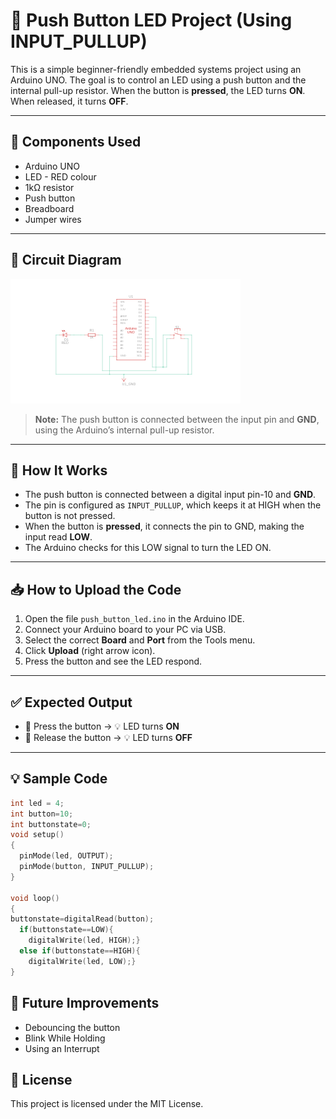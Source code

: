 # 🔘 Push Button LED Project (Using INPUT_PULLUP)

This is a simple beginner-friendly embedded systems project using an Arduino UNO. The goal is to control an LED using a push button and the internal pull-up resistor. When the button is **pressed**, the LED turns **ON**. When released, it turns **OFF**.

---

## 🧰 Components Used

- Arduino UNO
- LED - RED colour
- 1kΩ resistor
- Push button
- Breadboard
- Jumper wires

---

## 🔌 Circuit Diagram

![Circuit Diagram](circuit_diagram.png)

> **Note:** The push button is connected between the input pin and **GND**, using the Arduino’s internal pull-up resistor.

---

## 🧠 How It Works

- The push button is connected between a digital input pin-10 and **GND**.
- The pin is configured as `INPUT_PULLUP`, which keeps it at HIGH when the button is not pressed.
- When the button is **pressed**, it connects the pin to GND, making the input read **LOW**.
- The Arduino checks for this LOW signal to turn the LED ON.

---

## 📥 How to Upload the Code

1. Open the file `push_button_led.ino` in the Arduino IDE.
2. Connect your Arduino board to your PC via USB.
3. Select the correct **Board** and **Port** from the Tools menu.
4. Click **Upload** (right arrow icon).
5. Press the button and see the LED respond.

---

## ✅ Expected Output

- 🔘 Press the button → 💡 LED turns **ON**  
- 🔄 Release the button → 💡 LED turns **OFF**

---

## 💡 Sample Code

```cpp
int led = 4;
int button=10;
int buttonstate=0;
void setup()
{
  pinMode(led, OUTPUT);
  pinMode(button, INPUT_PULLUP);
}

void loop()
{
buttonstate=digitalRead(button);
  if(buttonstate==LOW){
    digitalWrite(led, HIGH);}
  else if(buttonstate==HIGH){
    digitalWrite(led, LOW);}
}
```
## 🚀 Future Improvements
- Debouncing the button
- Blink While Holding
- Using an Interrupt

## 📄 License

This project is licensed under the MIT License.

